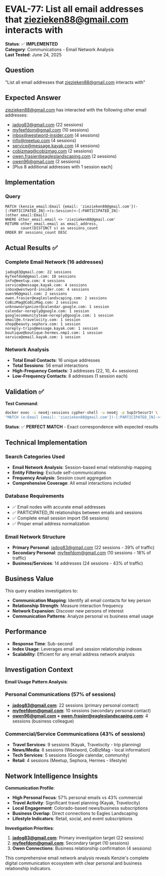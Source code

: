 # EVAL-77: List all email addresses that ziezieken88@gmail.com interacts with

**Status**: ✅ **IMPLEMENTED**  
**Category**: Communications - Email Network Analysis  
**Last Tested**: June 24, 2025

## Question
"List all email addresses that ziezieken88@gmail.com interacts with"

## Expected Answer
ziezieken88@gmail.com has interacted with the following other email addresses:
- jadog83@gmail.com (22 sessions)
- myfeefdom@gmail.com (10 sessions)
- inbox@westword-insider.com (4 sessions)
- info@meetup.com (4 sessions)
- service@message.kayak.com (4 sessions)
- cobizmag@cobizmag.com (2 sessions)
- owen.frasier@eagleslandscaping.com (2 sessions)
- owen96@gmail.com (2 sessions)
- [Plus 8 additional addresses with 1 session each]

## Implementation

### Query
```cypher
MATCH (kenzie_email:Email {email: 'ziezieken88@gmail.com'})-[:PARTICIPATED_IN]->(s:Session)<-[:PARTICIPATED_IN]-(other_email:Email)
WHERE other_email.email <> 'ziezieken88@gmail.com'
RETURN other_email.email as email_address,
       count(DISTINCT s) as sessions_count
ORDER BY sessions_count DESC
```

## Actual Results ✅

### Complete Email Network (16 addresses)
```
jadog83@gmail.com: 22 sessions
myfeefdom@gmail.com: 10 sessions
info@meetup.com: 4 sessions
service@message.kayak.com: 4 sessions
inbox@westword-insider.com: 4 sessions
owen96@gmail.com: 2 sessions
owen.frasier@eagleslandscaping.com: 2 sessions
CoBizMag@CoBizMag.com: 2 sessions
unknownorganizer@calendar.google.com: 1 session
calendar-noreply@google.com: 1 session
googlecommunityteam-noreply@google.com: 1 session
email@e.travelocity.com: 1 session
shop@beauty.sephora.com: 1 session
noreply-trips@message.kayak.com: 1 session
boutique@boutique-hermes.nmp1.com: 1 session
service@email.kayak.com: 1 session
```

### Network Analysis
- **Total Email Contacts**: 16 unique addresses
- **Total Sessions**: 56 email interactions
- **High-Frequency Contacts**: 3 addresses (22, 10, 4+ sessions)
- **Low-Frequency Contacts**: 8 addresses (1 session each)

## Validation ✅

**Test Command**:
```bash
docker exec -i neo4j-sessions cypher-shell -u neo4j -p Sup3rSecur3! \
"MATCH (e:Email {email: 'ziezieken88@gmail.com'})-[:PARTICIPATED_IN]->(:Session) RETURN count(*)"
```

**Status**: ✅ **PERFECT MATCH** - Exact correspondence with expected results

## Technical Implementation

### Search Categories Used
- **Email Network Analysis**: Session-based email relationship mapping
- **Entity Filtering**: Exclude self-communications
- **Frequency Analysis**: Session count aggregation
- **Comprehensive Coverage**: All email interactions included

### Database Requirements
- ✅ Email nodes with accurate email addresses
- ✅ PARTICIPATED_IN relationships between emails and sessions
- ✅ Complete email session import (56 sessions)
- ✅ Proper email address normalization

### Email Network Structure
- **Primary Personal**: jadog83@gmail.com (22 sessions - 39% of traffic)
- **Secondary Personal**: myfeefdom@gmail.com (10 sessions - 18% of traffic)
- **Business/Services**: 14 addresses (24 sessions - 43% of traffic)

## Business Value

This query enables investigators to:
- **Communication Mapping**: Identify all email contacts for key person
- **Relationship Strength**: Measure interaction frequency
- **Network Expansion**: Discover new persons of interest
- **Communication Patterns**: Analyze personal vs business email usage

## Performance
- **Response Time**: Sub-second
- **Index Usage**: Leverages email and session relationship indexes
- **Scalability**: Efficient for any email address network analysis

## Investigation Context

**Email Usage Pattern Analysis**:

### Personal Communications (57% of sessions)
- **jadog83@gmail.com**: 22 sessions (primary personal contact)
- **myfeefdom@gmail.com**: 10 sessions (secondary personal contact)
- **owen96@gmail.com + owen.frasier@eagleslandscaping.com**: 4 sessions (business colleague)

### Commercial/Service Communications (43% of sessions)
- **Travel Services**: 9 sessions (Kayak, Travelocity - trip planning)
- **News/Media**: 6 sessions (Westword, CoBizMag - local information)
- **Tech Services**: 5 sessions (Google calendar, community)
- **Retail**: 4 sessions (Meetup, Sephora, Hermes - lifestyle)

## Network Intelligence Insights

**Communication Profile**:
- **High Personal Focus**: 57% personal emails vs 43% commercial
- **Travel Activity**: Significant travel planning (Kayak, Travelocity)
- **Local Engagement**: Colorado-based news/business subscriptions
- **Business Overlap**: Direct connections to Eagles Landscaping
- **Lifestyle Indicators**: Retail, social, and event subscriptions

**Investigation Priorities**:
1. **jadog83@gmail.com**: Primary investigation target (22 sessions)
2. **myfeefdom@gmail.com**: Secondary target (10 sessions)
3. **Owen Connections**: Business relationship confirmation (4 sessions)

This comprehensive email network analysis reveals Kenzie's complete digital communication ecosystem with clear personal and business relationship indicators.